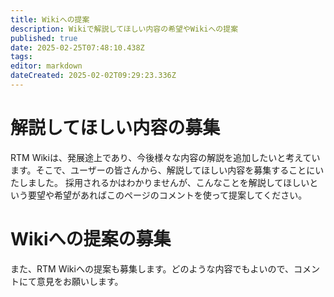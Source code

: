 ```yaml
---
title: Wikiへの提案
description: Wikiで解説してほしい内容の希望やWikiへの提案
published: true
date: 2025-02-25T07:48:10.438Z
tags: 
editor: markdown
dateCreated: 2025-02-02T09:29:23.336Z
---
```


# 解説してほしい内容の募集
RTM Wikiは、発展途上であり、今後様々な内容の解説を追加したいと考えています。そこで、ユーザーの皆さんから、解説してほしい内容を募集することにいたしました。
採用されるかはわかりませんが、こんなことを解説してほしいという要望や希望があればこのページのコメントを使って提案してください。

# Wikiへの提案の募集　
また、RTM Wikiへの提案も募集します。どのような内容でもよいので、コメントにて意見をお願いします。
